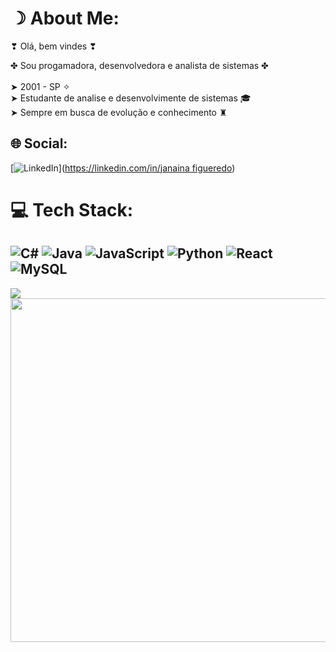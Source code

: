 # ☽ About Me:
❣ Olá, bem vindes ❣<br>

✤ Sou progamadora, desenvolvedora e analista de sistemas ✤<br><br>➤ 2001 - SP ✧<br>➤ Estudante de analise e desenvolvimente de sistemas 🎓<br>➤ Sempre em busca de evolução e conhecimento ♜


## 🌐 Social:
[![LinkedIn](https://img.shields.io/badge/LinkedIn-%230077B5.svg?logo=linkedin&logoColor=white)]([https://linkedin.com/in/janaina figueredo](https://www.linkedin.com/in/janaina-figueredo-84a572188?lipi=urn%3Ali%3Apage%3Ad_flagship3_profile_view_base_contact_details%3BHbX1Mx%2FKT8yWIpY4NnNK6w%3D%3D)) 

# 💻 Tech Stack:
![C#](https://img.shields.io/badge/c%23-%23239120.svg?style=for-the-badge&logo=c-sharp&logoColor=white) ![Java](https://img.shields.io/badge/java-%23ED8B00.svg?style=for-the-badge&logo=java&logoColor=white) ![JavaScript](https://img.shields.io/badge/javascript-%23323330.svg?style=for-the-badge&logo=javascript&logoColor=%23F7DF1E) ![Python](https://img.shields.io/badge/python-3670A0?style=for-the-badge&logo=python&logoColor=ffdd54) ![React](https://img.shields.io/badge/react-%2320232a.svg?style=for-the-badge&logo=react&logoColor=%2361DAFB) ![MySQL](https://img.shields.io/badge/mysql-%2300f.svg?style=for-the-badge&logo=mysql&logoColor=white)
---
[![](https://visitcount.itsvg.in/api?id=Figueredo13&icon=0&color=0)](https://visitcount.itsvg.in)
<img src = "https://lh3.googleusercontent.com/cYUi8ZAuDL1bpnt7svgVoeUMrkyJM54a0mJzUZVwJw56G3l1FL8RLYPHayePKWsGvmvXwm6RSIzcYlln-He2j3palOKBTdBtlbdWZbq8wLkklg2O1sOUwW94YIDawgy3izDzB04vlsyvPO7pxKFqHu-d-8yVyApq4OELTXln9DBZeHng2JLgBUr25jHWKQogAfDJV6XeFgB4K00Bb31fQXvtDZwMaw087NsEI5i81JMwLR4Jv6iPXUxRdqo1mhaNG0KGOHCsIX4Elqeu1_kBrD86fWiCm26lp_1yrGZAAFa0iKxsP8Z5oRvlEPFxJZbpU6pNSzAn3b8Txvd9umhjtWTAjENKY9zj7viT_6hTokMR20DHwOmj0ORw6k8rpqJswQTLk0xln-Aa2WXExi2EMdhprV2pE4sl2QHltG6L0iyuINZ4BoC3tWchxmDchd5Kieq5Ljf6KVYIbvR_sMymYzxUtgCK_rEbxrUZimbubNh5hD_TV4Z-DB88YbNxeq8ZzK-3OoktgCa4JUXiP_ylIOd727ZES9N7if75-Dr_0dmszjNpay6siIGtXs7Ov8vX9LQyo8KnGOO1L7WpiOi5Z2l7QFBVs401GTrHCApBMeRZrCliqp8AmyFlNoDAalfA2QFdKh-QzNRZAF7q-BuWbicEC6lAYzyj47Rmt0zFkfVrQ5ayRJbMX89qvWAUwYWKbmg4pK-8BRw_NnEqnEDSRHY_W1X6BERiX6rRXTz94Q2zy299T3x3d0PVkJydeaTpmjO2PW9GSv9Lc1wWn1nhKeK6TPGnHsUdjU0dzT7D17Hx15_uBmtP8ba69K25LCI17fYh19EDBFBLKHzhOxPkpq2wy1loUa4WZCR-G7N72L1a2IJf5lcktlcNEqLwa43Uhk3BezecLPXGF1wCYT-aka-EpR9WhKPZiHkNWUcDbQPBggISvA=w500-h288-no?authuser=0" width = "550">

<!-- Proudly created with GPRM ( https://gprm.itsvg.in ) -->
